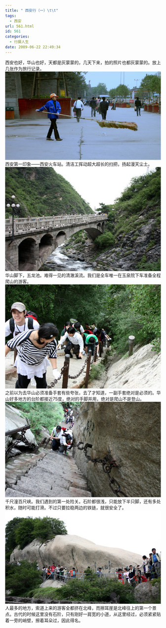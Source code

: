 ```yaml
---
title: " 西安行（一）\t\t"
tags:
  - 西安
url: 561.html
id: 561
categories:
  - 行摄人生
date: 2009-06-22 22:49:34
---
```


西安也好，华山也好，天都是灰蒙蒙的，几天下来，拍的照片也都灰蒙蒙的。放上几张作为旅行记录。 ![扫地出门](../../images//2009/06/e689abe59cb0e587bae997a8.jpg "扫地出门") 西安第一印象——西安火车站。清洁工挥动超大超长的扫把，扬起漫天尘土。 ![华山。五龙桥](../../images//2009/06/e4ba94e9be99e6a1a5.jpg "华山。五龙桥") 华山脚下，五龙池。难得一见的清澈溪流。我们是全车唯一在玉泉院下车准备全程爬山的游客。 ![爬华山](../../images//2009/06/e6898be8849ae5b9b6e794a8.jpg "爬华山") 之前以为去华山必须准备手套有些夸张，去了才知道，一副手套绝对是必须的。华山好多地方的台阶都接近75度，绝对的手脚并用，绝对是爬山不是登山。 ![千尺潼百尺峡](../../images//2009/06/e58d83e5b0bae6bdbce799bee5b0bae5b3a1.jpg "千尺潼百尺峡") 千尺潼百尺峡。我们遇到的第一处险关。石阶都很浅，只能放下半只脚，还有多处积水，随时可能打滑。不过只要拉稳两边的铁链，就很安全了。 ![擦耳崖](../../images//2009/06/e693a6e880b3e5b496.jpg "擦耳崖") 人最多的地方，索道上来的游客全都挤在北峰，而擦耳崖是北峰往上的第一个景点。古代的时候这里没有石阶，只有刚好一肩宽的小道，从这里经过，必须紧紧贴着一旁的峭壁，擦着耳朵过，因此得名。